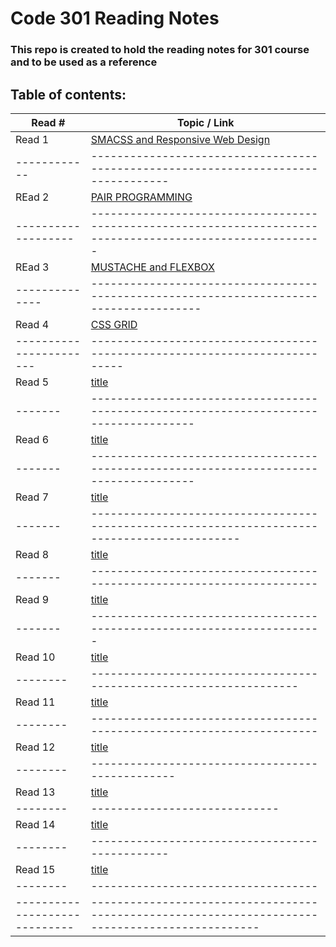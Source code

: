 # Code 301 Reading Notes

### This repo is created to hold the reading notes for 301 course and to be used as a reference

## Table of contents:

Read # | Topic / Link
---------|-------------
Read 1 | [SMACSS and Responsive Web Design](https://hishamalnaji.github.io/reading-notes-301/read01)
------------|----------------------------------------------------------------------------------
REad 2 | [PAIR PROGRAMMING](https://hishamalnaji.github.io/reading-notes-301/read02)
-------------------|----------------------------------------------------------------------------------------------------------
REad 3 | [MUSTACHE and FLEXBOX](https://hishamalnaji.github.io/reading-notes-301/read03)
--------------|---------------------------------------------------------------------------------------
Read 4 | [CSS GRID](https://hishamalnaji.github.io/reading-notes-301/read04)
-----------------------|---------------------------------------------------------------------------
Read 5 | [title](url)
-------|--------------------------------------------------------------------------------------
Read 6 | [title](url)
-------|--------------------------------------------------------------------------------------
Read 7 | [title](url)
-------|---------------------------------------------------------------------------------------------
Read 8 | [title](url)
-------|----------------------------------------------------------------------
Read 9 | [title](url)
-------|-----------------------------------------------------------------------
Read 10 | [title](url)
--------|-------------------------------------------------------------------
Read 11 | [title](url)
--------|----------------------------------------------------------------------
Read 12 | [title](url)
--------|------------------------------------------------
Read 13 | [title](url)
--------|-----------------------------
Read 14 | [title](url)
--------|-----------------------------------------------
Read 15 | [title](url)
--------|-----------------------------------
-----------------------------|------------------------------------------------------------------------------------------------
